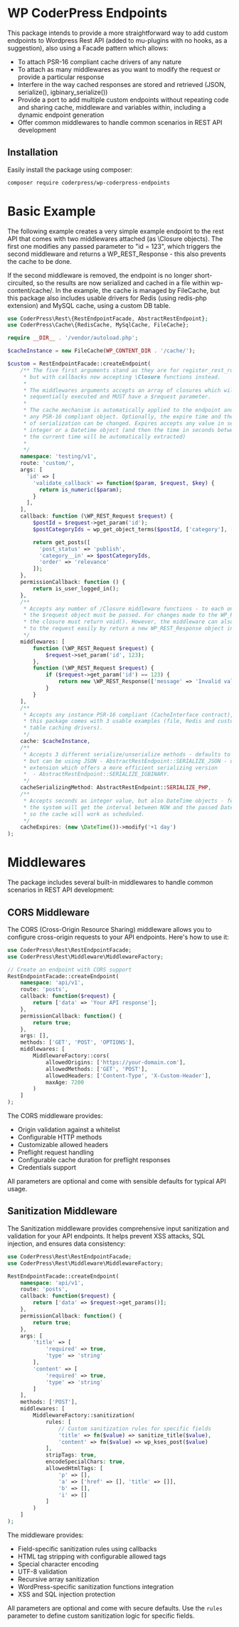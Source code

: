 # WP CoderPress Endpoints

This package intends to provide a more straightforward way to add custom endpoints to Wordpress Rest API (added to mu-plugins with no hooks, as a suggestion), also using a Facade pattern which allows:
* To attach PSR-16 compliant cache drivers of any nature
* To attach as many middlewares as you want to modify the request or provide a particular response
* Interfere in the way cached responses are stored and retrieved (JSON, serialize(), igbinary_serialize())
* Provide a port to add multiple custom endpoints without repeating code and sharing cache, middleware and variables within, including a dynamic endpoint generation
* Offer common middlewares to handle common scenarios in REST API development

## Installation

Easily install the package using composer:

```bash
composer require coderpress/wp-coderpress-endpoints
```

# Basic Example

The following example creates a very simple example endpoint to the rest API that comes with two middlewares attached (as \Closure objects). The first one modifies any passed parameter to "id = 123", which triggers the second middleware and returns a WP_REST_Response - this also prevents the cache to be done.

If the second middleware is removed, the endpoint is no longer short-circuited, so the results are now serialized and cached in a file within wp-content/cache/. In the example, the cache is managed by FileCache, but this package also includes usable drivers for Redis (using redis-php extension) and MySQL cache, using a custom DB table.

```php
use CoderPress\Rest\{RestEndpointFacade, AbstractRestEndpoint};
use CoderPress\Cache\{RedisCache, MySqlCache, FileCache};

require __DIR__ . '/vendor/autoload.php';

$cacheInstance = new FileCache(WP_CONTENT_DIR . '/cache/');

$custom = RestEndpointFacade::createEndpoint(
    /** The five first arguments stand as they are for register_rest_route()
     * but with callbacks now accepting \Closure functions instead.
     * 
     * The middlewares arguments accepts an array of closures which will be
     * sequentially executed and MUST have a $request parameter.
     * 
     * The cache mechanism is automatically applied to the endpoint and accepts
     * any PSR-16 compliant object. Optionally, the expire time and the type
     * of serialization can be changed. Expires accepts any value in seconds as
     * integer or a Datetime object (and then the time in seconds between that and
     * the current time will be automatically extracted)
     * 
     */
    namespace: 'testing/v1', 
    route: 'custom/',
    args: [
      'id' => [
        'validate_callback' => function($param, $request, $key) {
          return is_numeric($param);
        }
      ],
    ],
    callback: function (\WP_REST_Request $request) {
        $postId = $request->get_param('id');
        $postCategoryIds = wp_get_object_terms($postId, ['category'], ['fields' => 'ids']);

        return get_posts([
          'post_status' => 'publish',
          'category__in' => $postCategoryIds,
          'order' => 'relevance'
        ]);
    },
    permissionCallback: function () {
        return is_user_logged_in();
    },
    /**
     * Accepts any number of /Closure middleware functions - to each one of them,
     * the $request object must be passed. For changes made to the WP_REST_Request object,
     * the closure must return void(). However, the middleware can also return a response
     * to the request easily by return a new WP_REST_Response object instead. 
     */
    middlewares: [
        function (\WP_REST_Request $request) {
            $request->set_param('id', 123);
        },
        function (\WP_REST_Request $request) {
            if ($request->get_param('id') == 123) {
                return new \WP_REST_Response(['message' => 'Invalid value'], 201);
            }
        }
    ],
    /**
     * Accepts any instance PSR-16 compliant (CacheInterface contract),
     * this package comes with 3 usable examples (file, Redis and custom MySQL
     * table caching drivers). 
     */
    cache: $cacheInstance,
    /**
     * Accepts 3 different serialize/unserialize methods - defaults to serialize(),
     * but can be using JSON - AbstractRestEndpoint::SERIALIZE_JSON - or igbinary PHP 
     * extension which offers a more efficient serializing version
     *  - AbstractRestEndpoint::SERIALIZE_IGBINARY. 
     */
    cacheSerializingMethod: AbstractRestEndpoint::SERIALIZE_PHP,
    /**
     * Accepts seconds as integer value, but also DateTime objects - for the latter,
     * the system will get the interval between NOW and the passed DateTime object time,
     * so the cache will work as scheduled.
     */
    cacheExpires: (new \DateTime())->modify('+1 day')
);
```

# Middlewares

The package includes several built-in middlewares to handle common scenarios in REST API development:

## CORS Middleware

The CORS (Cross-Origin Resource Sharing) middleware allows you to configure cross-origin requests to your API endpoints. Here's how to use it:

```php
use CoderPress\Rest\RestEndpointFacade;
use CoderPress\Rest\Middleware\MiddlewareFactory;

// Create an endpoint with CORS support
RestEndpointFacade::createEndpoint(
    namespace: 'api/v1',
    route: 'posts',
    callback: function($request) {
        return ['data' => 'Your API response'];
    },
    permissionCallback: function() {
        return true;
    },
    args: [],
    methods: ['GET', 'POST', 'OPTIONS'],
    middlewares: [
        MiddlewareFactory::cors(
            allowedOrigins: ['https://your-domain.com'],
            allowedMethods: ['GET', 'POST'],
            allowedHeaders: ['Content-Type', 'X-Custom-Header'],
            maxAge: 7200
        )
    ]
);
```

The CORS middleware provides:
- Origin validation against a whitelist
- Configurable HTTP methods
- Customizable allowed headers
- Preflight request handling
- Configurable cache duration for preflight responses
- Credentials support

All parameters are optional and come with sensible defaults for typical API usage.

## Sanitization Middleware

The Sanitization middleware provides comprehensive input sanitization and validation for your API endpoints. It helps prevent XSS attacks, SQL injection, and ensures data consistency:

```php
use CoderPress\Rest\RestEndpointFacade;
use CoderPress\Rest\Middleware\MiddlewareFactory;

RestEndpointFacade::createEndpoint(
    namespace: 'api/v1',
    route: 'posts',
    callback: function($request) {
        return ['data' => $request->get_params()];
    },
    permissionCallback: function() {
        return true;
    },
    args: [
        'title' => [
            'required' => true,
            'type' => 'string'
        ],
        'content' => [
            'required' => true,
            'type' => 'string'
        ]
    ],
    methods: ['POST'],
    middlewares: [
        MiddlewareFactory::sanitization(
            rules: [
                // Custom sanitization rules for specific fields
                'title' => fn($value) => sanitize_title($value),
                'content' => fn($value) => wp_kses_post($value)
            ],
            stripTags: true,
            encodeSpecialChars: true,
            allowedHtmlTags: [
                'p' => [],
                'a' => ['href' => [], 'title' => []],
                'b' => [],
                'i' => []
            ]
        )
    ]
);
```

The middleware provides:
- Field-specific sanitization rules using callbacks
- HTML tag stripping with configurable allowed tags
- Special character encoding
- UTF-8 validation
- Recursive array sanitization
- WordPress-specific sanitization functions integration
- XSS and SQL injection protection

All parameters are optional and come with secure defaults. Use the `rules` parameter to define custom sanitization logic for specific fields.